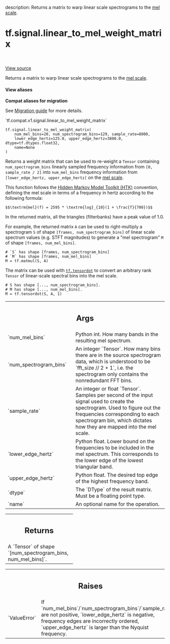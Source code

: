 description: Returns a matrix to warp linear scale spectrograms to the [mel scale][mel].

<div itemscope itemtype="http://developers.google.com/ReferenceObject">
<meta itemprop="name" content="tf.signal.linear_to_mel_weight_matrix" />
<meta itemprop="path" content="Stable" />
</div>

# tf.signal.linear_to_mel_weight_matrix

<!-- Insert buttons and diff -->

<table class="tfo-notebook-buttons tfo-api nocontent" align="left">

</table>

<a target="_blank" href="/code/stable/tensorflow/python/ops/signal/mel_ops.py">View source</a>



Returns a matrix to warp linear scale spectrograms to the [mel scale][mel].

<section class="expandable">
  <h4 class="showalways">View aliases</h4>
  <p>
<b>Compat aliases for migration</b>
<p>See
<a href="https://www.tensorflow.org/guide/migrate">Migration guide</a> for
more details.</p>
<p>`tf.compat.v1.signal.linear_to_mel_weight_matrix`</p>
</p>
</section>

<pre class="devsite-click-to-copy prettyprint lang-py tfo-signature-link">
<code>tf.signal.linear_to_mel_weight_matrix(
    num_mel_bins=20, num_spectrogram_bins=129, sample_rate=8000,
    lower_edge_hertz=125.0, upper_edge_hertz=3800.0, dtype=tf.dtypes.float32,
    name=None
)
</code></pre>



<!-- Placeholder for "Used in" -->

Returns a weight matrix that can be used to re-weight a `Tensor` containing
`num_spectrogram_bins` linearly sampled frequency information from
`[0, sample_rate / 2]` into `num_mel_bins` frequency information from
`[lower_edge_hertz, upper_edge_hertz]` on the [mel scale][mel].

This function follows the [Hidden Markov Model Toolkit
(HTK)](http://htk.eng.cam.ac.uk/) convention, defining the mel scale in
terms of a frequency in hertz according to the following formula:

    $$\textrm{mel}(f) = 2595 * \textrm{log}_{10}(1 + \frac{f}{700})$$

In the returned matrix, all the triangles (filterbanks) have a peak value
of 1.0.

For example, the returned matrix `A` can be used to right-multiply a
spectrogram `S` of shape `[frames, num_spectrogram_bins]` of linear
scale spectrum values (e.g. STFT magnitudes) to generate a "mel spectrogram"
`M` of shape `[frames, num_mel_bins]`.

    # `S` has shape [frames, num_spectrogram_bins]
    # `M` has shape [frames, num_mel_bins]
    M = tf.matmul(S, A)

The matrix can be used with <a href="../../tf/tensordot.md"><code>tf.tensordot</code></a> to convert an arbitrary rank
`Tensor` of linear-scale spectral bins into the mel scale.

    # S has shape [..., num_spectrogram_bins].
    # M has shape [..., num_mel_bins].
    M = tf.tensordot(S, A, 1)

<!-- Tabular view -->
 <table class="responsive fixed orange">
<colgroup><col width="214px"><col></colgroup>
<tr><th colspan="2"><h2 class="add-link">Args</h2></th></tr>

<tr>
<td>
`num_mel_bins`
</td>
<td>
Python int. How many bands in the resulting mel spectrum.
</td>
</tr><tr>
<td>
`num_spectrogram_bins`
</td>
<td>
An integer `Tensor`. How many bins there are in the
source spectrogram data, which is understood to be `fft_size // 2 + 1`,
i.e. the spectrogram only contains the nonredundant FFT bins.
</td>
</tr><tr>
<td>
`sample_rate`
</td>
<td>
An integer or float `Tensor`. Samples per second of the input
signal used to create the spectrogram. Used to figure out the frequencies
corresponding to each spectrogram bin, which dictates how they are mapped
into the mel scale.
</td>
</tr><tr>
<td>
`lower_edge_hertz`
</td>
<td>
Python float. Lower bound on the frequencies to be
included in the mel spectrum. This corresponds to the lower edge of the
lowest triangular band.
</td>
</tr><tr>
<td>
`upper_edge_hertz`
</td>
<td>
Python float. The desired top edge of the highest
frequency band.
</td>
</tr><tr>
<td>
`dtype`
</td>
<td>
The `DType` of the result matrix. Must be a floating point type.
</td>
</tr><tr>
<td>
`name`
</td>
<td>
An optional name for the operation.
</td>
</tr>
</table>



<!-- Tabular view -->
 <table class="responsive fixed orange">
<colgroup><col width="214px"><col></colgroup>
<tr><th colspan="2"><h2 class="add-link">Returns</h2></th></tr>
<tr class="alt">
<td colspan="2">
A `Tensor` of shape `[num_spectrogram_bins, num_mel_bins]`.
</td>
</tr>

</table>



<!-- Tabular view -->
 <table class="responsive fixed orange">
<colgroup><col width="214px"><col></colgroup>
<tr><th colspan="2"><h2 class="add-link">Raises</h2></th></tr>

<tr>
<td>
`ValueError`
</td>
<td>
If `num_mel_bins`/`num_spectrogram_bins`/`sample_rate` are not
positive, `lower_edge_hertz` is negative, frequency edges are incorrectly
ordered, `upper_edge_hertz` is larger than the Nyquist frequency.
</td>
</tr>
</table>


[mel]: https://en.wikipedia.org/wiki/Mel_scale